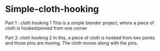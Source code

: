 # Simple-cloth-hooking

Part 1 : cloth hooking 1
This is a simple blender project, where a piece of cloth is hooked/pinned from one corner

Part 2: cloth hooking 2
In this, a piece of cloth is hooked from two points and those pins are moving. The cloth moves along with the pins.


